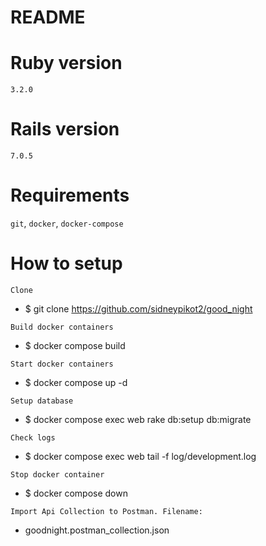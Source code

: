 # README

# Ruby version
  `3.2.0`
# Rails version
  `7.0.5`
# Requirements
  `git`, `docker`, `docker-compose`

# How to setup

  `Clone`

  * $ git clone https://github.com/sidneypikot2/good_night

  `Build docker containers`

  * $ docker compose build

  `Start docker containers`

  * $ docker compose up -d

  `Setup database`

  * $ docker compose exec web rake db:setup db:migrate

  `Check logs`

  * $ docker compose exec web tail -f log/development.log

  `Stop docker container`

  * $ docker compose down

  `Import Api Collection to Postman. Filename: `
   * goodnight.postman_collection.json
